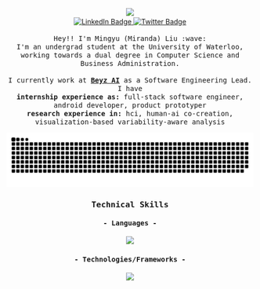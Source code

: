 <!--
### Hi there 👋
-->

<!--
**mingyuliuu/mingyuliuu** is a ✨ _special_ ✨ repository because its `README.md` (this file) appears on your GitHub profile.

Here are some ideas to get you started:

- 🔭 I’m currently working on ...
- 🌱 I’m currently learning ...
- 👯 I’m looking to collaborate on ...
- 🤔 I’m looking for help with ...
- 💬 Ask me about ...
- 📫 How to reach me: ...
- 😄 Pronouns: ...
- ⚡ Fun fact: ...
-->

<div id="header" align="center">
  <img src="https://media.giphy.com/media/ZDxrPdX4Au7St8r36N/giphy.gif" width="200"/>

  <div id="badges">
    <a href="https://www.linkedin.com/in/mingyu-liu-8215541a0/">
      <img src="https://img.shields.io/badge/LinkedIn-D0D5F7?style=for-the-badge&logo=linkedin&logoColor=black" alt="LinkedIn Badge"/>
    </a>
    <a href="https://mingyuliumr.com/">
      <img src="https://img.shields.io/badge/Personal_website-F6DAE4?style=for-the-badge" alt="Twitter Badge"/>
    </a>
  </div>

  <br>
  
  <samp>
    Hey!! I'm Mingyu (Miranda) Liu :wave:
    <br>
    I'm an undergrad student at the University of Waterloo,
    <br>
    working towards a dual degree in Computer Science and Business Administration.
    <br><br>
    I currently work at <b><a href="https://beyz.one/">Beyz AI</a></b> as a Software Engineering Lead. I have
    <br>
    <b>internship experience as: </b> full-stack software engineer, android developer, product prototyper
    <br>
    <b>research experience in: </b> hci, human-ai co-creation, visualization-based variability-aware analysis
    <br>
  </samp>
  
  ![snake gif](https://github.com/mingyuliuu/mingyuliuu/blob/output/github-contribution-grid-snake.svg)

  <h3><samp>Technical Skills </samp></h3>
  <h4><samp>- Languages -</samp></h4>
  <img src="https://skillicons.dev/icons?i=ts,js,java,c,cs,cpp,python,kotlin,go,mysql,html,css&theme=light" />
  <br>
  <h4><samp>- Technologies/Frameworks -</samp></h4>
  <img src="https://skillicons.dev/icons?i=react,nextjs,vue,unity,androidstudio,graphql,nodejs,spring,mongodb,firebase,d3,figma,tailwind,webpack&theme=light" />
</div>
